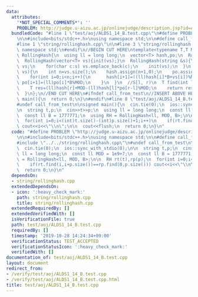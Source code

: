 ```yaml
---
data:
  attributes:
    '*NOT_SPECIAL_COMMENTS*': ''
    PROBLEM: http://judge.u-aizu.ac.jp/onlinejudge/description.jsp?id=ALDS1_14_B
  bundledCode: "#line 1 \"test/aoj/ALDS1_14_B.test.cpp\"\n#define PROBLEM \"http://judge.u-aizu.ac.jp/onlinejudge/description.jsp?id=ALDS1_14_B\"\
    \n\n#include<bits/stdc++.h>\nusing namespace std;\n\n#define call_from_test\n\
    #line 1 \"string/rollinghash.cpp\"\n\n#line 3 \"string/rollinghash.cpp\"\nusing\
    \ namespace std;\n#endif\n//BEGIN CUT HERE\ntemplate<typename T,T MOD,T B>\nstruct\
    \ RollingHash{\n  using ll = long long;\n  vector<T> hash,po;\n  RollingHash(){}\n\
    \  RollingHash(vector<T> vs){init(vs);}\n  RollingHash(string &s){\n    vector<T>\
    \ vs;\n    for(char c:s) vs.emplace_back(c);\n    init(vs);\n  }\n  void init(vector<T>\
    \ vs){\n    int n=vs.size();\n    hash.assign(n+1,0);\n    po.assign(n+1,1);\n\
    \    for(int i=0;i<n;i++){\n      hash[i+1]=((ll)hash[i]*B+vs[i])%MOD;\n     \
    \ po[i+1]=(ll)po[i]*B%MOD;\n    }\n  }\n  //S[l, r)\n  T find(int l,int r){\n\
    \    T res=(ll)hash[r]+MOD-(ll)hash[l]*po[r-l]%MOD;\n    return res>=MOD?res-MOD:res;\n\
    \  }\n};\n//END CUT HERE\n#ifndef call_from_test\n//INSERT ABOVE HERE\nsigned\
    \ main(){\n  return 0;\n}\n#endif\n#line 8 \"test/aoj/ALDS1_14_B.test.cpp\"\n\
    #undef call_from_test\n\nsigned main(){\n  cin.tie(0);\n  ios::sync_with_stdio(0);\n\
    \n  string t,p;\n  cin>>t>>p;\n  using ll = long long;\n  const ll MOD = 1e9+7;\n\
    \  const ll B = 1777771;\n  using RH = RollingHash<ll, MOD, B>;\n\n  RH rt(t),rp(p);\n\
    \  for(int i=0;i<(int)t.size()-(int)p.size()+1;i++)\n    if(rt.find(i,i+p.size())==rp.find(0,p.size()))\
    \ cout<<i<<\"\\n\";\n\n  cout<<flush;\n  return 0;\n}\n"
  code: "#define PROBLEM \"http://judge.u-aizu.ac.jp/onlinejudge/description.jsp?id=ALDS1_14_B\"\
    \n\n#include<bits/stdc++.h>\nusing namespace std;\n\n#define call_from_test\n\
    #include \"../../string/rollinghash.cpp\"\n#undef call_from_test\n\nsigned main(){\n\
    \  cin.tie(0);\n  ios::sync_with_stdio(0);\n\n  string t,p;\n  cin>>t>>p;\n  using\
    \ ll = long long;\n  const ll MOD = 1e9+7;\n  const ll B = 1777771;\n  using RH\
    \ = RollingHash<ll, MOD, B>;\n\n  RH rt(t),rp(p);\n  for(int i=0;i<(int)t.size()-(int)p.size()+1;i++)\n\
    \    if(rt.find(i,i+p.size())==rp.find(0,p.size())) cout<<i<<\"\\n\";\n\n  cout<<flush;\n\
    \  return 0;\n}\n"
  dependsOn:
  - string/rollinghash.cpp
  extendedDependsOn:
  - icon: ':heavy_check_mark:'
    path: string/rollinghash.cpp
    title: string/rollinghash.cpp
  extendedRequiredBy: []
  extendedVerifiedWith: []
  isVerificationFile: true
  path: test/aoj/ALDS1_14_B.test.cpp
  requiredBy: []
  timestamp: '2019-10-28 14:24:34+09:00'
  verificationStatus: TEST_ACCEPTED
  verificationStatusIcon: ':heavy_check_mark:'
  verifiedWith: []
documentation_of: test/aoj/ALDS1_14_B.test.cpp
layout: document
redirect_from:
- /verify/test/aoj/ALDS1_14_B.test.cpp
- /verify/test/aoj/ALDS1_14_B.test.cpp.html
title: test/aoj/ALDS1_14_B.test.cpp
---
```


